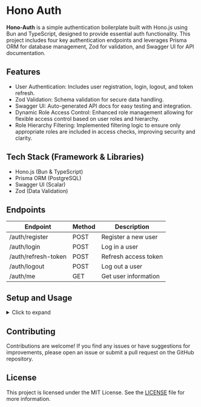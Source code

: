 # Hono Auth

**Hono-Auth** is a simple authentication boilerplate built with Hono.js using Bun and TypeScript, designed to provide essential auth functionality. This project includes four key authentication endpoints and leverages Prisma ORM for database management, Zod for validation, and Swagger UI for API documentation.

## Features

- User Authentication: Includes user registration, login, logout, and token refresh.
- Zod Validation: Schema validation for secure data handling.
- Swagger UI: Auto-generated API docs for easy testing and integration.
- Dynamic Role Access Control: Enhanced role management allowing for flexible access control based on user roles and hierarchy.
- Role Hierarchy Filtering: Implemented filtering logic to ensure only appropriate roles are included in access checks, improving security and clarity.

## Tech Stack (Framework & Libraries)

- Hono.js (Bun & TypeScript)
- Prisma ORM (PostgreSQL)
- Swagger UI (Scalar)
- Zod (Data Validation)

## Endpoints

| Endpoint            | Method | Description          |
| ------------------- | ------ | -------------------- |
| /auth/register      | POST   | Register a new user  |
| /auth/login         | POST   | Log in a user        |
| /auth/refresh-token | POST   | Refresh access token |
| /auth/logout        | POST   | Log out a user       |
| /auth/me            | GET    | Get user information |

## Setup and Usage

<details>
  <summary>Click to expand</summary>
  
1. Clone the repository and install dependencies:

```bash
  git clone https://github.com/zckyachmd/hono-auth.git
  cd hono-auth
  bun install
```

2. Create a `.env` file in the root directory:

   ```bash
     cp .env.example .env
     nano .env # Edit the variables as needed (see below)

     #... (.env)
     DATABASE_URL=postgresql://user:password@localhost:5432/database?schema=public
     JWT_SECRET=your-secret-token
     SALT_ROUNDS=10 # Number of rounds for password hashing
   ```

3. Migrate the database:

   ```bash
     bun prisma migrate dev
   ```

4. Start the server:

   ```bash
     bun run dev

     # Open http://localhost:3000/ui in your browser
   ```

   </details>

## Contributing

Contributions are welcome! If you find any issues or have suggestions for improvements, please open an issue or submit a pull request on the GitHub repository.

## License

This project is licensed under the MIT License. See the [LICENSE](LICENSE.md) file for more information.
